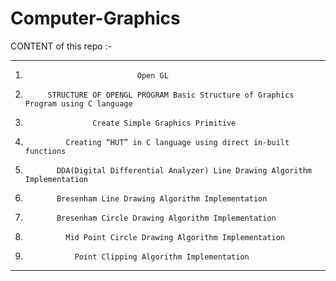 # Computer-Graphics


CONTENT of this repo :-

______________________________________________________________________________________________
  1)	                          Open GL

  2)          STRUCTURE OF OPENGL PROGRAM Basic Structure of Graphics Program using C language

  3)	                Create Simple Graphics Primitive

  4)	          Creating “HUT” in C language using direct in-built functions 

  5)        	DDA(Digital Differential Analyzer) Line Drawing Algorithm Implementation 

  6)         	Bresenham Line Drawing Algorithm Implementation

  7)        	Bresenham Circle Drawing Algorithm Implementation

  8)	          Mid Point Circle Drawing Algorithm Implementation

  9)                Point Clipping Algorithm Implementation

_______________________________________________________________________________________________
